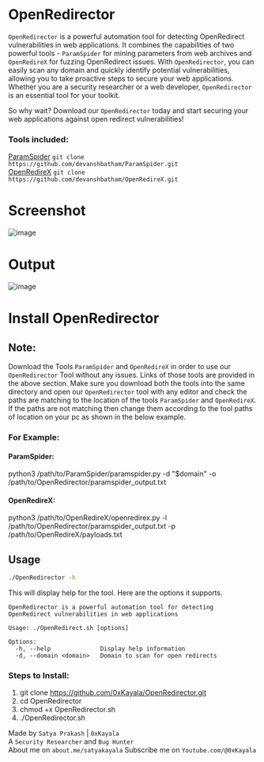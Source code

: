 # OpenRedirector
`OpenRedirector` is a powerful automation tool for detecting OpenRedirect vulnerabilities in web applications. It combines the capabilities of two powerful tools - `ParamSpider` for mining parameters from web archives and `OpenRedireX` for fuzzing OpenRedirect issues. With `OpenRedirector`, you can easily scan any domain and quickly identify potential vulnerabilities, allowing you to take proactive steps to secure your web applications. Whether you are a security researcher or a web developer, `OpenRedirector` is an essential tool for your toolkit.

So why wait? Download our `OpenRedirector` today and start securing your web applications against open redirect vulnerabilities!

### Tools included:
[ParamSpider](https://github.com/devanshbatham/ParamSpider) `git clone https://github.com/devanshbatham/ParamSpider.git`<br>
[OpenRedireX](https://github.com/devanshbatham/OpenRedireX) `git clone https://github.com/devanshbatham/OpenRedireX.git`

# Screenshot
![image](https://user-images.githubusercontent.com/16838353/231228421-61f82713-39f7-4593-8fef-a66d1dd7d758.png)

# Output
![image](https://user-images.githubusercontent.com/16838353/231231594-e9b2dd9e-bc9b-4bdc-824c-cd73e9aff118.png)

# Install OpenRedirector

## Note:
Download the Tools `ParamSpider` and `OpenRedireX` in order to use our `OpenRedirector` Tool without any issues. Links of those tools are provided in the above section. Make sure you download both the tools into the same directory and open our `OpenRedirector` tool with any editor and check the paths are matching to the location of the tools `ParamSpider` and `OpenRedireX`. If the paths are not matching then change them according to the tool paths of location on your pc as shown in the below example.

### For Example:

#### ParamSpider:
python3 /path/to/ParamSpider/paramspider.py -d "$domain" -o /path/to/OpenRedirector/paramspider_output.txt
#### OpenRedireX:
python3 /path/to/OpenRedireX/openredirex.py -l /path/to/OpenRedirector/paramspider_output.txt -p /path/to/OpenRedireX/payloads.txt

## Usage

```sh
./OpenRedirector -h
```

This will display help for the tool. Here are the options it supports.


```console
OpenRedirector is a powerful automation tool for detecting OpenRedirect vulnerabilities in web applications

Usage: ./OpenRedirect.sh [options]

Options:
  -h, --help              Display help information
  -d, --domain <domain>   Domain to scan for open redirects
```  

### Steps to Install:
1. git clone https://github.com/0xKayala/OpenRedirector.git
2. cd OpenRedirector
3. chmod +x OpenRedirector.sh
4. ./OpenRedirector.sh


Made by
`Satya Prakash` | `0xKayala` \
A `Security Researcher` and `Bug Hunter` \
About me on `about.me/satyakayala`
Subscribe me on `Youtube.com/@0xKayala`
